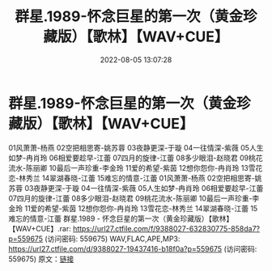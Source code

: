 ﻿---
title: 群星.1989-怀念巨星的第一次（黄金珍藏版）【歌林】【WAV+CUE】
date: 2022-08-05 13:07:28
categories: WAV车载音乐、镜像
tags: 华语中文
---
# 群星.1989-怀念巨星的第一次（黄金珍藏版）【歌林】【WAV+CUE】

01风萧萧-杨燕
02空把相思寄-姚苏蓉
03夜静更深-于璇
04一往情深-紫薇
05人生如梦-冉肖玲
06相爱要趁早-江蕾
07四月的旋律-江蕾
08多少眼泪-赵晓君
09桃花流水-陈丽卿
10最后一声珍重-李金玲
11爱的希望-紫茵
12想你怨你-冉肖玲
13雪花恋-林秀兰
14翠湖春晓-江蕾
15难忘的情意-江蕾
01风萧萧-杨燕
02空把相思寄-姚苏蓉
03夜静更深-于璇
04一往情深-紫薇
05人生如梦-冉肖玲
06相爱要趁早-江蕾
07四月的旋律-江蕾
08多少眼泪-赵晓君
09桃花流水-陈丽卿
10最后一声珍重-李金玲
11爱的希望-紫茵
12想你怨你-冉肖玲
13雪花恋-林秀兰
14翠湖春晓-江蕾
15难忘的情意-江蕾
群星.1989 - 怀念巨星的第一次（黄金珍藏版）【歌林】【WAV+CUE】.rar: https://url27.ctfile.com/f/9388027-632830775-858da7?p=559675
(访问密码: 559675)
WAV,FLAC,APE,MP3: https://url27.ctfile.com/d/9388027-19437416-b18f0a?p=559675
(访问密码: 559675)
原文：[链接](https://blog.sina.com.cn/s/blog_1647c7e7601030yps.html)